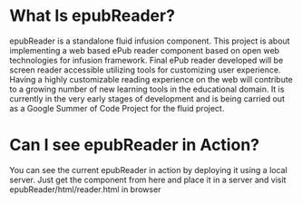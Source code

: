 What Is epubReader?
=====================
epubReader is a standalone fluid infusion component. This project is about implementing a 
web based ePub reader component based on open web technologies for infusion framework. Final ePub
reader developed will be screen reader accessible utilizing tools for customizing user experience.
Having a highly customizable reading experience on the web will contribute to a growing number
of new learning tools in the educational domain. It is currently in the very early stages of 
development and is being carried out as a Google Summer of Code Project for the fluid project. 


Can I see epubReader in Action?
=================================
You can see the current epubReader in action by deploying it using a local server. Just
get the component from here and place it in a server and visit epubReader/html/reader.html in
browser